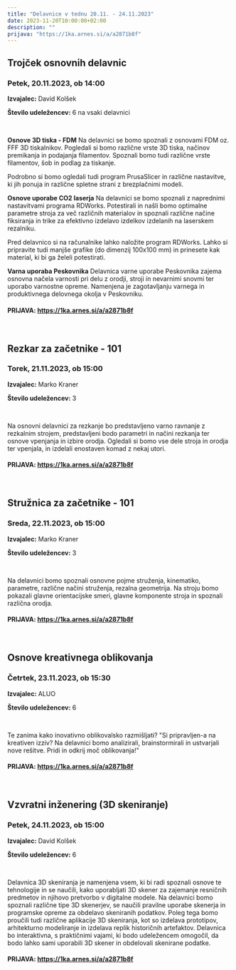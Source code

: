 ```yaml
---
title: "Delavnice v tednu 20.11. - 24.11.2023"
date: 2023-11-20T10:00:00+02:00
description: ""
prijava: "https://1ka.arnes.si/a/a2871b8f"
---
```

## Trojček osnovnih delavnic
### Petek, 20.11.2023, ob 14:00


**Izvajalec:** David Kolšek

**Število udeležencev:** 6 na vsaki delavnici

&nbsp;


**Osnove 3D tiska - FDM**
Na delavnici se bomo spoznali z osnovami FDM oz. FFF 3D tiskalnikov. Pogledali si bomo različne vrste 3D tiska, načinov premikanja in podajanja filamentov. Spoznali bomo tudi različne vrste filamentov, šob in podlag za tiskanje.

Podrobno si bomo ogledali tudi program PrusaSlicer in različne nastavitve, ki jih ponuja in različne spletne strani z brezplačnimi modeli. 

**Osnove uporabe CO2 laserja**
Na delavnici se bomo spoznali z naprednimi nastavitvami programa RDWorks. Potestirali in našli bomo optimalne parametre stroja za več različnih materialov in spoznali različne načine fiksiranja in trike za efektivno izdelavo izdelkov izdelanih na laserskem rezalniku.

Pred delavnico si na računalnike lahko naložite program RDWorks. Lahko si pripravite tudi manjše grafike (do dimenzij 100x100 mm) in prinesete kak material, ki bi ga želeli potestirati.


**Varna uporaba Peskovnika**
Delavnica varne uporabe Peskovnika zajema osnovna načela varnosti pri delu z orodji, stroji in nevarnimi snovmi ter uporabo varnostne opreme. Namenjena je zagotavljanju varnega in produktivnega delovnega okolja v Peskovniku.

####  PRIJAVA: https://1ka.arnes.si/a/a2871b8f


&nbsp;
&nbsp;
## Rezkar za začetnike - 101
### Torek, 21.11.2023, ob 15:00


**Izvajalec:** Marko Kraner

**Število udeležencev:** 3


&nbsp;

Na osnovni delavnici za rezkanje bo predstavljeno varno ravnanje z rezkalnim strojem, predstavljeni bodo parametri in načini rezkanja ter osnove vpenjanja in izbire orodja. Ogledali si bomo vse dele stroja in orodja ter vpenjala, in izdelali enostaven komad z nekaj utori.

####  PRIJAVA: https://1ka.arnes.si/a/a2871b8f

&nbsp;
&nbsp;

## Stružnica za začetnike - 101
### Sreda, 22.11.2023, ob 15:00


**Izvajalec:** Marko Kraner

**Število udeležencev:** 3



&nbsp;

Na delavnici bomo spoznali osnovne pojme struženja, kinematiko, parametre, različne
načini struženja, rezalna geometrija. Na stroju bomo pokazali glavne orientacijske smeri,
glavne komponente stroja in spoznali različna orodja.

####  PRIJAVA: https://1ka.arnes.si/a/a2871b8f

&nbsp;
&nbsp;

## Osnove kreativnega oblikovanja
### Četrtek, 23.11.2023, ob 15:30


**Izvajalec:** ALUO

**Število udeležencev:** 6

&nbsp;

Te zanima kako inovativno oblikovalsko razmišljati?
"Si pripravljen-a na kreativen izziv? Na delavnici bomo analizirali, brainstormirali in ustvarjali nove rešitve. Pridi in odkrij moč oblikovanja!"
 
####  PRIJAVA: https://1ka.arnes.si/a/a2871b8f

&nbsp;
&nbsp;

## Vzvratni inženering (3D skeniranje)
### Petek, 24.11.2023, ob 15:00


**Izvajalec:** David Kolšek

**Število udeležencev:** 6

&nbsp;

Delavnica 3D skeniranja je namenjena vsem, ki bi radi spoznali osnove te tehnologije in se naučili, kako uporabljati 3D skener za zajemanje resničnih predmetov in njihovo pretvorbo v digitalne modele. Na delavnici bomo spoznali različne tipe 3D skenerjev, se naučili pravilne uporabe skenerja in programske opreme za obdelavo skeniranih podatkov. Poleg tega bomo proučili tudi različne aplikacije 3D skeniranja, kot so izdelava prototipov, arhitekturno modeliranje in izdelava replik historičnih artefaktov. Delavnica bo interaktivna, s praktičnimi vajami, ki bodo udeležencem omogočil, da bodo lahko sami uporabili 3D skener in obdelovali skenirane podatke.

####  PRIJAVA: https://1ka.arnes.si/a/a2871b8f


